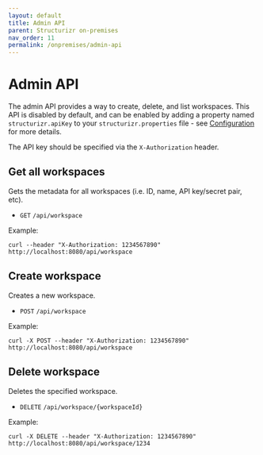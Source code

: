 ```yaml
---
layout: default
title: Admin API
parent: Structurizr on-premises
nav_order: 11
permalink: /onpremises/admin-api
---
```


# Admin API

The admin API provides a way to create, delete, and list workspaces.
This API is disabled by default, and can be enabled by adding a property named
`structurizr.apiKey` to your `structurizr.properties` file - see [Configuration](/onpremises/configuration) for more details.

The API key should be specified via the `X-Authorization` header.

## Get all workspaces

Gets the metadata for all workspaces (i.e. ID, name, API key/secret pair, etc).

- `GET` `/api/workspace`

Example:

```
curl --header "X-Authorization: 1234567890" http://localhost:8080/api/workspace
```

## Create workspace

Creates a new workspace.

- `POST` `/api/workspace`

Example:

```
curl -X POST --header "X-Authorization: 1234567890" http://localhost:8080/api/workspace
```

## Delete workspace

Deletes the specified workspace.

- `DELETE` `/api/workspace/{workspaceId}`

Example: 

```
curl -X DELETE --header "X-Authorization: 1234567890" http://localhost:8080/api/workspace/1234
```
